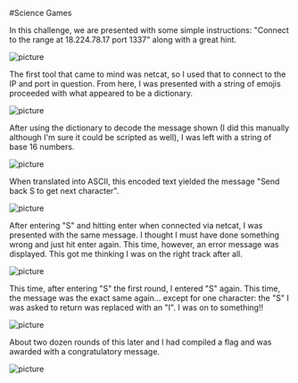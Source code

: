#Science Games

In this challenge, we are presented with some simple instructions: "Connect to the range at 18.224.78.17 port 1337" along with a great hint.

![picture](https://github.com/FredMFNRogers/SetSolutionsSpaceForceCTF/blob/main/ScienceGames1.png?raw=true)

The first tool that came to mind was netcat, so I used that to connect to the IP and port in question. From here, I was presented with a string of emojis proceeded with what appeared to be a dictionary.

![picture](https://github.com/FredMFNRogers/SetSolutionsSpaceForceCTF/blob/main/ScienceGames2.png?raw=true)

After using the dictionary to decode the message shown (I did this manually although I'm sure it could be scripted as well), I was left with a string of base 16 numbers.

![picture](https://github.com/FredMFNRogers/SetSolutionsSpaceForceCTF/blob/main/ScienceGames3.png?raw=true)

When translated into ASCII, this encoded text yielded the message "Send back S to get next character".

![picture](https://github.com/FredMFNRogers/SetSolutionsSpaceForceCTF/blob/main/ScienceGames4.png?raw=true)

After entering "S" and hitting enter when connected via netcat, I was presented with the same message. I thought I must have done something wrong and just hit enter again. This time, however, an error message was displayed. This got me thinking I was on the right track after all.

![picture](https://github.com/FredMFNRogers/SetSolutionsSpaceForceCTF/blob/main/ScienceGames5.png?raw=true)

This time, after entering "S" the first round, I entered "S" again. This time, the message was the exact same again... except for one character: the "S" I was asked to return was replaced with an "I". I was on to something!!

![picture](https://github.com/FredMFNRogers/SetSolutionsSpaceForceCTF/blob/main/ScienceGames6.png?raw=true)

About two dozen rounds of this later and I had compiled a flag and was awarded with a congratulatory message.

![picture](https://github.com/FredMFNRogers/SetSolutionsSpaceForceCTF/blob/main/ScienceGames7.png?raw=true)
